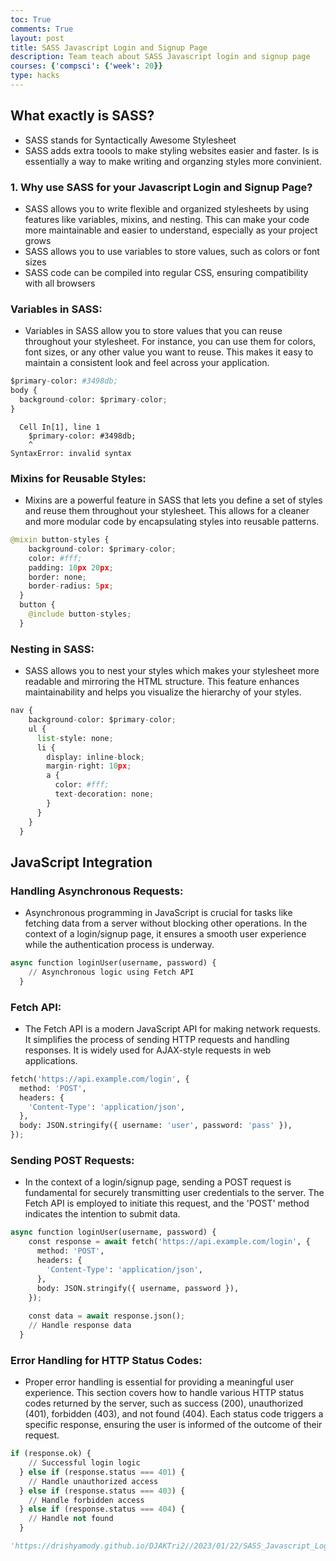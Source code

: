 ```yaml
---
toc: True
comments: True
layout: post
title: SASS Javascript Login and Signup Page
description: Team teach about SASS Javascript login and signup page
courses: {'compsci': {'week': 20}}
type: hacks
---
```


## What exactly is SASS?
- SASS stands for Syntactically Awesome Stylesheet
- SASS adds extra toools to make styling websites easier and faster. Is is essentially a way to make writing and organzing styles more convinient.

### 1. Why use SASS for your Javascript Login and Signup Page?
- SASS allows you to write flexible and organized stylesheets by using features like variables, mixins, and nesting. This can make your code more maintainable and easier to understand, especially as your project grows
- SASS allows you to use variables to store values, such as colors or font sizes
- SASS code can be compiled into regular CSS, ensuring compatibility with all browsers

### Variables in SASS:
- Variables in SASS allow you to store values that you can reuse throughout your stylesheet. For instance, you can use them for colors, font sizes, or any other value you want to reuse. This makes it easy to maintain a consistent look and feel across your application.


```python
$primary-color: #3498db;
body {
  background-color: $primary-color;
}
```


      Cell In[1], line 1
        $primary-color: #3498db;
        ^
    SyntaxError: invalid syntax



### Mixins for Reusable Styles:
- Mixins are a powerful feature in SASS that lets you define a set of styles and reuse them throughout your stylesheet. This allows for a cleaner and more modular code by encapsulating styles into reusable patterns.



```python
@mixin button-styles {
    background-color: $primary-color;
    color: #fff;
    padding: 10px 20px;
    border: none;
    border-radius: 5px;
  }
  button {
    @include button-styles;
  }  
```

### Nesting in SASS:
- SASS allows you to nest your styles which makes your stylesheet more readable and mirroring the HTML structure. This feature enhances maintainability and helps you visualize the hierarchy of your styles.


```python
nav {
    background-color: $primary-color;
    ul {
      list-style: none;
      li {
        display: inline-block;
        margin-right: 10px;
        a {
          color: #fff;
          text-decoration: none;
        }
      }
    }
  }  
```

## JavaScript Integration
### Handling Asynchronous Requests:
- Asynchronous programming in JavaScript is crucial for tasks like fetching data from a server without blocking other operations. In the context of a login/signup page, it ensures a smooth user experience while the authentication process is underway.


```python
async function loginUser(username, password) {
    // Asynchronous logic using Fetch API
  }  
```

### Fetch API:
- The Fetch API is a modern JavaScript API for making network requests. It simplifies the process of sending HTTP requests and handling responses. It is widely used for AJAX-style requests in web applications.


```python
fetch('https://api.example.com/login', {
  method: 'POST',
  headers: {
    'Content-Type': 'application/json',
  },
  body: JSON.stringify({ username: 'user', password: 'pass' }),
});

```

### Sending POST Requests:
- In the context of a login/signup page, sending a POST request is fundamental for securely transmitting user credentials to the server. The Fetch API is employed to initiate this request, and the 'POST' method indicates the intention to submit data.


```python
async function loginUser(username, password) {
    const response = await fetch('https://api.example.com/login', {
      method: 'POST',
      headers: {
        'Content-Type': 'application/json',
      },
      body: JSON.stringify({ username, password }),
    });
  
    const data = await response.json();
    // Handle response data
  }  
```

### Error Handling for HTTP Status Codes:
- Proper error handling is essential for providing a meaningful user experience. This section covers how to handle various HTTP status codes returned by the server, such as success (200), unauthorized (401), forbidden (403), and not found (404). Each status code triggers a specific response, ensuring the user is informed of the outcome of their request.


```python
if (response.ok) {
    // Successful login logic
  } else if (response.status === 401) {
    // Handle unauthorized access
  } else if (response.status === 403) {
    // Handle forbidden access
  } else if (response.status === 404) {
    // Handle not found
  }  
```


```python
'https://drishyamody.github.io/DJAKTri2//2023/01/22/SASS_Javascript_Login.html'
```
